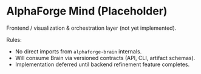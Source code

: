 # AlphaForge Mind (Placeholder)

Frontend / visualization & orchestration layer (not yet implemented).

Rules:
- No direct imports from `alphaforge-brain` internals.
- Will consume Brain via versioned contracts (API, CLI, artifact schemas).
- Implementation deferred until backend refinement feature completes.

